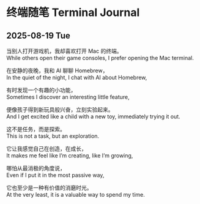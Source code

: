 # 终端随笔 Terminal Journal

## 2025-08-19 Tue

当别人打开游戏机，我却喜欢打开 Mac 的终端。  
While others open their game consoles, I prefer opening the Mac terminal.  

在安静的夜晚，我和 AI 聊聊 Homebrew，  
In the quiet of the night, I chat with AI about Homebrew,  

有时发现一个有趣的小功能，  
Sometimes I discover an interesting little feature,  

便像孩子得到新玩具般兴奋，立刻实验起来。  
And I get excited like a child with a new toy, immediately trying it out.  

这不是任务，而是探索。  
This is not a task, but an exploration.  

它让我感觉自己在创造，在成长，  
It makes me feel like I’m creating, like I’m growing,  

哪怕从最消极的角度说，  
Even if I put it in the most passive way,  

它也至少是一种有价值的消磨时光。  
At the very least, it is a valuable way to spend my time.  
